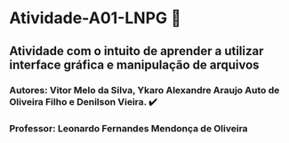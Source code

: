# Atividade-A01-LNPG :bookmark_tabs:

## Atividade com o intuito de aprender a utilizar interface gráfica e manipulação de arquivos 



### Autores: Vitor Melo da Silva, Ykaro Alexandre Araujo Auto de Oliveira Filho e Denilson Vieira. ✔️
### Professor: Leonardo Fernandes Mendonça de Oliveira

